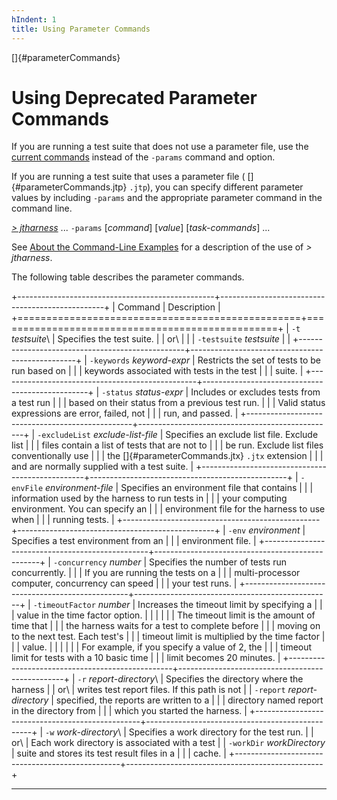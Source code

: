 ```yaml
---
hIndent: 1
title: Using Parameter Commands
---
```


[]{#parameterCommands}

# Using Deprecated Parameter Commands

If you are running a test suite that does not use a parameter file, use the [current
commands](availableCommands.html) instead of the `-params` command and option.

If you are running a test suite that uses a parameter file ( []{#parameterCommands.jtp} `.jtp`), you
can specify different parameter values by including `-params` and the appropriate parameter command
in the command line.

[*\> jtharness*](aboutExamples.html) \... `-params` \[*command*\] \[*value*\] \[*task-commands*\]
\...

See [About the Command-Line Examples](aboutExamples.html) for a description of the use of *\>
jtharness*.

The following table describes the parameter commands.

+-------------------------------------------------+-------------------------------------------------+
| Command                                         | Description                                     |
+=================================================+=================================================+
| `-t` *testsuite*\                               | Specifies the test suite.                       |
| or\                                             |                                                 |
| `-testsuite` *testsuite*                        |                                                 |
+-------------------------------------------------+-------------------------------------------------+
| `-keywords` *keyword-expr*                      | Restricts the set of tests to be run based on   |
|                                                 | keywords associated with tests in the test      |
|                                                 | suite.                                          |
+-------------------------------------------------+-------------------------------------------------+
| `-status` *status-expr*                         | Includes or excludes tests from a test run      |
|                                                 | based on their status from a previous test run. |
|                                                 | Valid status expressions are error, failed, not |
|                                                 | run, and passed.                                |
+-------------------------------------------------+-------------------------------------------------+
| `-excludeList` *exclude-list-file*              | Specifies an exclude list file. Exclude list    |
|                                                 | files contain a list of tests that are not to   |
|                                                 | be run. Exclude list files conventionally use   |
|                                                 | the []{#parameterCommands.jtx} `.jtx` extension |
|                                                 | and are normally supplied with a test suite.    |
+-------------------------------------------------+-------------------------------------------------+
| `-envFile` *environment-file*                   | Specifies an environment file that contains     |
|                                                 | information used by the harness to run tests in |
|                                                 | your computing environment. You can specify an  |
|                                                 | environment file for the harness to use when    |
|                                                 | running tests.                                  |
+-------------------------------------------------+-------------------------------------------------+
| `-env` *environment*                            | Specifies a test environment from an            |
|                                                 | environment file.                               |
+-------------------------------------------------+-------------------------------------------------+
| `-concurrency` *number*                         | Specifies the number of tests run concurrently. |
|                                                 | If you are running the tests on a               |
|                                                 | multi-processor computer, concurrency can speed |
|                                                 | your test runs.                                 |
+-------------------------------------------------+-------------------------------------------------+
| `-timeoutFactor` *number*                       | Increases the timeout limit by specifying a     |
|                                                 | value in the time factor option.                |
|                                                 |                                                 |
|                                                 | The timeout limit is the amount of time that    |
|                                                 | the harness waits for a test to complete before |
|                                                 | moving on to the next test. Each test\'s        |
|                                                 | timeout limit is multiplied by the time factor  |
|                                                 | value.                                          |
|                                                 |                                                 |
|                                                 | For example, if you specify a value of 2, the   |
|                                                 | timeout limit for tests with a 10 basic time    |
|                                                 | limit becomes 20 minutes.                       |
+-------------------------------------------------+-------------------------------------------------+
| `-r` *report-directory*\                        | Specifies the directory where the harness       |
| or\                                             | writes test report files. If this path is not   |
| `-report` *report-directory*                    | specified, the reports are written to a         |
|                                                 | directory named report in the directory from    |
|                                                 | which you started the harness.                  |
+-------------------------------------------------+-------------------------------------------------+
| `-w` *work-directory*\                          | Specifies a work directory for the test run.    |
| or\                                             | Each work directory is associated with a test   |
| `-workDir` *workDirectory*                      | suite and stores its test result files in a     |
|                                                 | cache.                                          |
+-------------------------------------------------+-------------------------------------------------+

----------------------------------------------------------------------------------------------------


